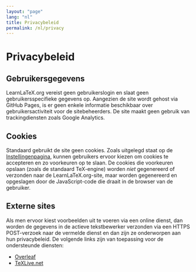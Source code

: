 ```yaml
---
layout: "page"
lang: "nl"
title: Privacybeleid
permalink: /nl/privacy
---
```

# Privacybeleid

## Gebruikersgegevens

LearnLaTeX.org vereist geen gebruikerslogin en slaat geen gebruikersspecifieke gegevens op.
Aangezien de site wordt gehost via GitHub Pages, is er geen enkele informatie beschikbaar over gebruikersactiviteit voor de sitebeheerders.
De site maakt geen gebruik van trackingdiensten zoals Google Analytics.

## Cookies

Standaard gebruikt de site geen cookies.
Zoals uitgelegd staat op de [Instellingenpagina](settings), kunnen gebruikers ervoor kiezen om cookies te accepteren en zo voorkeuren op te slaan.
De cookies die voorkeuren opslaan (zoals de standaard TeX-engine) worden _niet_ gegenereerd of verzonden naar de LearnLaTeX.org-site, maar worden gegenereerd en opgeslagen door de JavaScript-code die draait in de browser van de gebruiker.

## Externe sites

Als men ervoor kiest voorbeelden uit te voeren via een online dienst, dan worden de gegevens in de actieve tekstbewerker verzonden via een HTTPS POST-verzoek naar de vermelde dienst en dan zijn ze onderworpen aan hun privacybeleid.
De volgende links zijn van toepassing voor de ondersteunde diensten:

* [Overleaf](https://www.overleaf.com/legal)
* [TeXLive.net](https://davidcarlisle.github.io/latexcgi/privacy)
